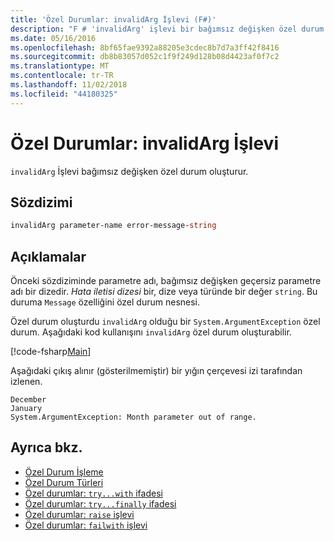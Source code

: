 ```yaml
---
title: 'Özel Durumlar: invalidArg İşlevi (F#)'
description: "F # 'invalidArg' işlevi bir bağımsız değişken özel durum nasıl oluşturur? öğrenin."
ms.date: 05/16/2016
ms.openlocfilehash: 8bf65fae9392a88205e3cdec8b7d7a3ff42f8416
ms.sourcegitcommit: db8b83057d052c1f9f249d128b08d4423af0f7c2
ms.translationtype: MT
ms.contentlocale: tr-TR
ms.lasthandoff: 11/02/2018
ms.locfileid: "44180325"
---
```

# <a name="exceptions-the-invalidarg-function"></a>Özel Durumlar: invalidArg İşlevi

`invalidArg` İşlevi bağımsız değişken özel durum oluşturur.

## <a name="syntax"></a>Sözdizimi

```fsharp
invalidArg parameter-name error-message-string
```

## <a name="remarks"></a>Açıklamalar

Önceki sözdiziminde parametre adı, bağımsız değişken geçersiz parametre adı bir dizedir. *Hata iletisi dizesi* bir, dize veya türünde bir değer `string`. Bu duruma `Message` özelliğini özel durum nesnesi.

Özel durum oluşturdu `invalidArg` olduğu bir `System.ArgumentException` özel durum. Aşağıdaki kod kullanışını `invalidArg` özel durum oluşturabilir.

[!code-fsharp[Main](../../../../samples/snippets/fsharp/lang-ref-2/snippet6101.fs)]

Aşağıdaki çıkış alınır (gösterilmemiştir) bir yığın çerçevesi izi tarafından izlenen.

```
December
January
System.ArgumentException: Month parameter out of range.
```

## <a name="see-also"></a>Ayrıca bkz.

- [Özel Durum İşleme](index.md)
- [Özel Durum Türleri](exception-types.md)
- [Özel durumlar: `try...with` ifadesi](the-try-with-expression.md)
- [Özel durumlar: `try...finally` ifadesi](the-try-finally-expression.md)
- [Özel durumlar: `raise` işlevi](the-raise-function.md)
- [Özel durumlar: `failwith` işlevi](the-failwith-function.md)
